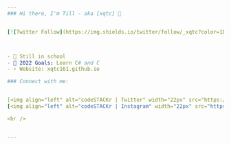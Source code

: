 ```yaml
---
### Hi there, I'm Till - aka [xqtc] 👋 


[![Twitter Follow](https://img.shields.io/twitter/follow/_xqtc?color=1DA1F2&logo=twitter&style=for-the-badge)](https://twitter.com/_xqtc)



- 🌱 Still in school
- 🥅 2022 Goals: Learn C# and C
- ⚡ Website: xqtc161.github.io

### Connect with me:


[<img align="left" alt="codeSTACKr | Twitter" width="22px" src="https://upload.wikimedia.org/wikipedia/de/9/9f/Twitter_bird_logo_2012.svg" />][twitter]
[<img align="left" alt="codeSTACKr | Instagram" width="22px" src="https://upload.wikimedia.org/wikipedia/commons/2/27/CIS-A2K_Instagram_Icon_%28Black%29.svg" />][instagram]

<br />


---
```


[twitter]: https://twitter.com/_xqtc
[instagram]: https://instagram.com/l4in_iw4kura
